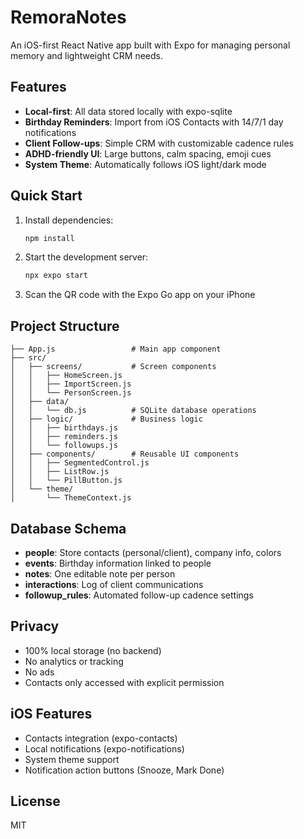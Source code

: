 # RemoraNotes

An iOS-first React Native app built with Expo for managing personal memory and lightweight CRM needs.

## Features

- **Local-first**: All data stored locally with expo-sqlite
- **Birthday Reminders**: Import from iOS Contacts with 14/7/1 day notifications
- **Client Follow-ups**: Simple CRM with customizable cadence rules
- **ADHD-friendly UI**: Large buttons, calm spacing, emoji cues
- **System Theme**: Automatically follows iOS light/dark mode

## Quick Start

1. Install dependencies:

   ```bash
   npm install
   ```

2. Start the development server:

   ```bash
   npx expo start
   ```

3. Scan the QR code with the Expo Go app on your iPhone

## Project Structure

```
├── App.js                 # Main app component
├── src/
│   ├── screens/           # Screen components
│   │   ├── HomeScreen.js
│   │   ├── ImportScreen.js
│   │   └── PersonScreen.js
│   ├── data/
│   │   └── db.js          # SQLite database operations
│   ├── logic/             # Business logic
│   │   ├── birthdays.js
│   │   ├── reminders.js
│   │   └── followups.js
│   ├── components/        # Reusable UI components
│   │   ├── SegmentedControl.js
│   │   ├── ListRow.js
│   │   └── PillButton.js
│   └── theme/
│       └── ThemeContext.js
```

## Database Schema

- **people**: Store contacts (personal/client), company info, colors
- **events**: Birthday information linked to people
- **notes**: One editable note per person
- **interactions**: Log of client communications
- **followup_rules**: Automated follow-up cadence settings

## Privacy

- 100% local storage (no backend)
- No analytics or tracking
- No ads
- Contacts only accessed with explicit permission

## iOS Features

- Contacts integration (expo-contacts)
- Local notifications (expo-notifications)
- System theme support
- Notification action buttons (Snooze, Mark Done)

## License

MIT
